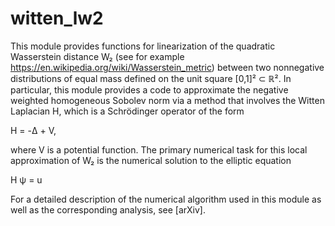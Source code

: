 # witten_lw2

This module provides functions for linearization of the quadratic Wasserstein
distance W₂ (see for example https://en.wikipedia.org/wiki/Wasserstein_metric)
between two nonnegative distributions of equal mass defined on the unit square
[0,1]² ⊂ ℝ².  In particular, this module provides a code to approximate the
negative weighted homogeneous Sobolev norm via a method that involves the Witten
Laplacian H, which is a Schrödinger operator of the form

H = -Δ + V,

where V is a potential function. The primary numerical task for this local
approximation of W₂ is the numerical solution to the elliptic equation

H ψ = u

For a detailed description of the numerical algorithm used in this module as
well as the corresponding analysis, see [arXiv].


